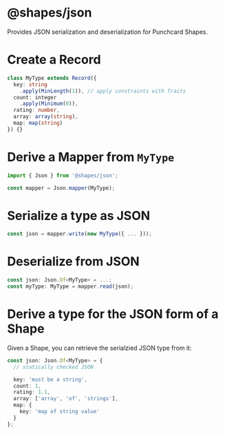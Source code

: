 # @shapes/json

Provides JSON serialization and deserialization for Punchcard Shapes.

# Create a Record

```ts
class MyType extends Record({
  key: string
    .apply(MinLength(1)), // apply constraints with Traits
  count: integer
    .apply(Minimum(0)),
  rating: number,
  array: array(string),
  map: map(string)
}) {}
```

# Derive a Mapper from `MyType`

```ts
import { Json } from '@shapes/json';

const mapper = Json.mapper(MyType);
```

# Serialize a type as JSON

```ts
const json = mapper.write(new MyType({ ... }));
```

# Deserialize from JSON

```ts
const json: Json.Of<MyType> = ...;
const myType: MyType = mapper.read(json);
```

# Derive a type for the JSON form of a Shape
Given a Shape, you can retrieve the serialzied JSON type from it:
```ts
const json: Json.Of<MyType> = {
  // statically checked JSON

  key: 'must be a string',
  count: 1,
  rating: 1.1,
  array: ['array', 'of', 'strings'],
  map: {
    key: 'map of string value'
  }
};
```